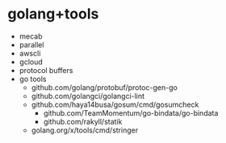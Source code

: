 # golang+tools

- mecab
- parallel
- awscli
- gcloud
- protocol buffers
- go tools
  - github.com/golang/protobuf/protoc-gen-go
  - github.com/golangci/golangci-lint
  - github.com/haya14busa/gosum/cmd/gosumcheck
	- github.com/TeamMomentum/go-bindata/go-bindata
	- github.com/rakyll/statik
  - golang.org/x/tools/cmd/stringer
